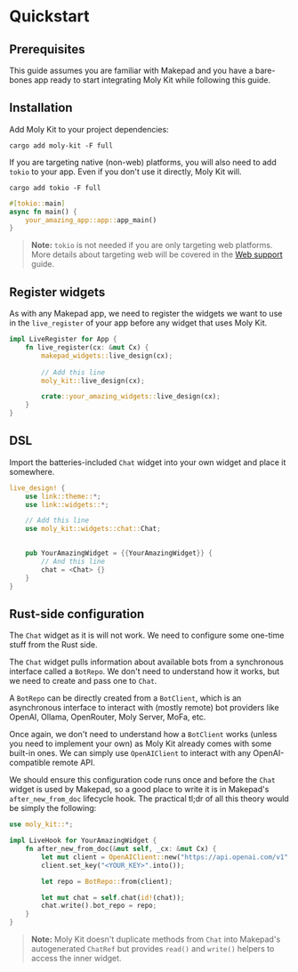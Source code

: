 # Quickstart
## Prerequisites

This guide assumes you are familiar with Makepad and you have a
bare-bones app ready to start integrating Moly Kit while following this guide.

## Installation

Add Moly Kit to your project dependencies:

```shell
cargo add moly-kit -F full
```

If you are targeting native (non-web) platforms, you will also need to add `tokio`
to your app. Even if you don't use it directly, Moly Kit will.

```shell
cargo add tokio -F full
```

```rust
#[tokio::main]
async fn main() {
    your_amazing_app::app::app_main()
}
```

> **Note:** `tokio` is not needed if you are only targeting web platforms. More details
> about targeting web will be covered in the [Web support](web.md) guide.

## Register widgets

As with any Makepad app, we need to register the widgets we want to use in the `live_register`
of your app before any widget that uses Moly Kit.

```rust
impl LiveRegister for App {
    fn live_register(cx: &mut Cx) {
        makepad_widgets::live_design(cx);
        
        // Add this line
        moly_kit::live_design(cx);

        crate::your_amazing_widgets::live_design(cx);
    }
}
```

## DSL

Import the batteries-included `Chat` widget into your own widget and place it
somewhere.

```rust
live_design! {
    use link::theme::*;
    use link::widgets::*;

    // Add this line
    use moly_kit::widgets::chat::Chat;
    

    pub YourAmazingWidget = {{YourAmazingWidget}} {
        // And this line
        chat = <Chat> {}
    }
}
```

## Rust-side configuration

The `Chat` widget as it is will not work. We need to configure some one-time stuff
from the Rust side.

The `Chat` widget pulls information about available bots from a synchronous interface
called a `BotRepo`. We don't need to understand how it works, but we need to create
and pass one to `Chat`.

A `BotRepo` can be directly created from a `BotClient`, which is an asynchronous
interface to interact with (mostly remote) bot providers like OpenAI, Ollama, OpenRouter,
Moly Server, MoFa, etc.

Once again, we don't need to understand how a `BotClient` works (unless you need
to implement your own) as Moly Kit already comes with some built-in ones. We can
simply use `OpenAIClient` to interact with any OpenAI-compatible remote API.

We should ensure this configuration code runs once and before the `Chat` widget
is used by Makepad, so a good place to write it is in Makepad's `after_new_from_doc`
lifecycle hook. The practical tl;dr of all this theory would be simply the following:

```rust
use moly_kit::*;

impl LiveHook for YourAmazingWidget {
    fn after_new_from_doc(&mut self, _cx: &mut Cx) {
        let mut client = OpenAIClient::new("https://api.openai.com/v1".into());
        client.set_key("<YOUR_KEY>".into());

        let repo = BotRepo::from(client);

        let mut chat = self.chat(id!(chat));
        chat.write().bot_repo = repo;
    }
}
```

> **Note:** Moly Kit doesn't duplicate methods from `Chat` into Makepad's autogenerated
> `ChatRef` but provides `read()` and `write()` helpers to access the inner widget.